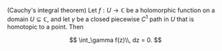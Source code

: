 (Cauchy's integral theorem) Let $f: U \to \mathbb{C}$ be a holomorphic function on a domain $U \subseteq \mathbb{C}$, and let $\gamma$ be a closed piecewise $C^1$ path in $U$ that is homotopic to a point. Then 

$$
\int_\gamma f(z)\\, dz = 0.
$$
